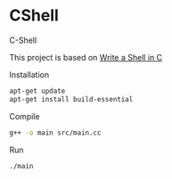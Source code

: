 # CShell

C-Shell  

This project is based on [Write a Shell in C](https://brennan.io/2015/01/16/write-a-shell-in-c/)  

Installation  
```sh
apt-get update
apt-get install build-essential
```

Compile  
```sh
g++ -o main src/main.cc
```  

Run  
```sh
./main
```